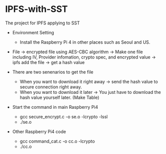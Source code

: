 # IPFS-with-SST
The project for IPFS applying to SST

- Environment Setting
  - Install the Raspberry Pi 4 in other places such as Seoul and US. 

- File -> encrypted file using AES-CBC algorithm -> Make one file including IV, Provider infomation, crypto spec, and encrypted value -> ipfs add the file -> get a hash value

- There are two senenarios to get the file
  - When you want to download it right away -> send the hash value to secure connection right away.
  - When you want to download it later -> You just have to download the hash value yourself later. (Make Table)
  
- Start the command in main Raspberry Pi4
  - gcc secure_encrypt.c -o se.o -lcrypto -lssl
  - ./se.o

- Other Raspberry Pi4 code
  - gcc command_cat.c -o cc.o -lcrypto
  - ./cc.o
